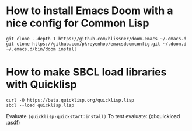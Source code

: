# How to install Emacs Doom with a nice config for Common Lisp

```
git clone --depth 1 https://github.com/hlissner/doom-emacs ~/.emacs.d
git clone https://github.com/pkreyenhop/emacsdoomconfig.git ~/.doom.d
~/.emacs.d/bin/doom install
```
# How to make SBCL load libraries with Quicklisp

```
curl -O https://beta.quicklisp.org/quicklisp.lisp
sbcl --load quicklisp.lisp
```
Evaluate `(quicklisp-quickstart:install)`
To test evaluate: (ql:quickload :asdf)
